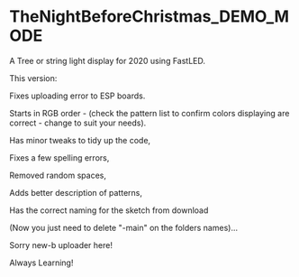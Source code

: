 # TheNightBeforeChristmas_DEMO_MODE

A Tree or string light display for 2020 using FastLED.

This version: 

Fixes uploading error to ESP boards.

Starts in RGB order - 
(check the pattern list to confirm colors displaying are correct - change to suit your needs).

Has minor tweaks to tidy up the code,

Fixes a few spelling errors, 

Removed random spaces, 

Adds better description of patterns, 

Has the correct naming for the sketch from download

(Now you just need to delete "-main" on the folders names)... 

Sorry new-b uploader here! 

Always Learning!
